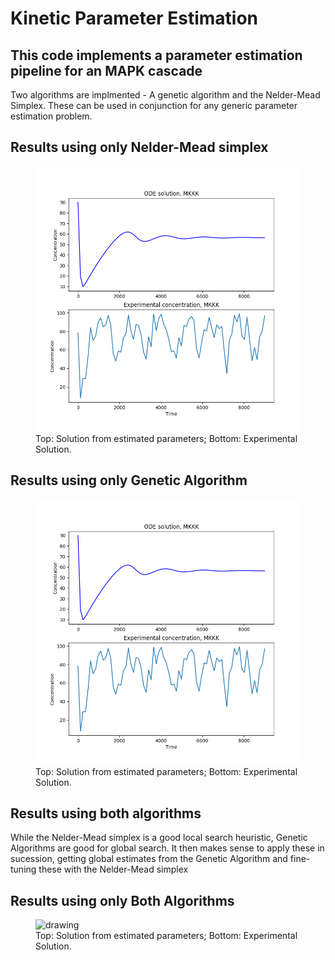 # Kinetic Parameter Estimation 

## This code implements a parameter estimation pipeline for an MAPK cascade

Two algorithms are implmented - A genetic algorithm and the Nelder-Mead Simplex.
These can be used in conjunction for any generic parameter estimation problem.

## Results using only Nelder-Mead simplex

 <figure>
  <img src="./images/NM_only_estimation.png" alt="drawing" width="500"/>
  <figcaption>Top: Solution from estimated parameters; Bottom: Experimental Solution.</figcaption>
</figure> 

## Results using only Genetic Algorithm

 <figure>
  <img src="./images/NM_only_estimation.png" alt="drawing" width="500"/>
  <figcaption>Top: Solution from estimated parameters; Bottom: Experimental Solution.</figcaption>
</figure> 

## Results using both algorithms

While the Nelder-Mead simplex is a good local search heuristic, Genetic Algorithms are good for global search.
It then makes sense to apply these in sucession, getting global estimates from the Genetic Algorithm and fine-tuning these with the Nelder-Mead simplex

## Results using only Both Algorithms

 <figure>
  <img src=".images/GA%2BNM_estimation1.png" alt="drawing" width="500"/>
  <figcaption>Top: Solution from estimated parameters; Bottom: Experimental Solution.</figcaption>
</figure> 






